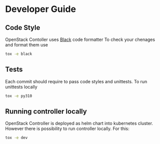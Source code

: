 # Developer Guide

## Code Style

OpenStack Contoller uses [Black](https://black.readthedocs.io/en/stable/) code formatter
To check your chenages and format them use
```bash
tox -e black
```

## Tests

Each commit should require to pass code styles and unittests. To run unittests locally
```bash
tox -e py310
```

## Running controller locally

OpenStack Controller is deployed as helm chart into kubernetes cluster. However there is
possibility to run controller locally. For this:
```bash
tox -e dev
```

